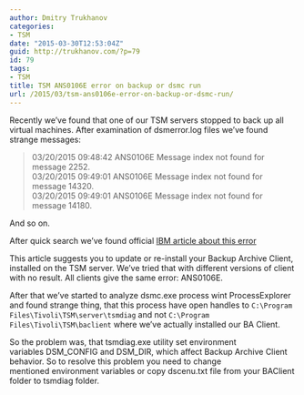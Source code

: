 ```yaml
---
author: Dmitry Trukhanov
categories:
- TSM
date: "2015-03-30T12:53:04Z"
guid: http://trukhanov.com/?p=79
id: 79
tags:
- TSM
title: TSM ANS0106E error on backup or dsmc run
url: /2015/03/tsm-ans0106e-error-on-backup-or-dsmc-run/
---
```

Recently we&#8217;ve found that one of our TSM servers stopped to back up all virtual machines. After examination of dsmerror.log files we&#8217;ve found strange messages:

> 03/20/2015 09:48:42 ANS0106E Message index not found for message 2252.  
> 03/20/2015 09:49:01 ANS0106E Message index not found for message 14320.  
> 03/20/2015 09:49:01 ANS0106E Message index not found for message 14180.

And so on.
<!--more-->

After quick search we&#8217;ve found official [IBM article about this error](http://www-01.ibm.com/support/docview.wss?uid=swg21590949 "ANS0106E Message index not found for message xxxxx")

This article suggests you to update or re-install your Backup Archive Client, installed on the TSM server. We&#8217;ve tried that with different versions of client with no result. All clients give the same error: ANS0106E.

After that we&#8217;ve started to analyze dsmc.exe process wint ProcessExplorer and found strange thing, that this process have open handles to `C:\Program Files\Tivoli\TSM\server\tsmdiag` and not `C:\Program Files\Tivoli\TSM\baclient` where we&#8217;ve actually installed our BA Client.

So the problem was, that tsmdiag.exe utility set environment variables DSM\_CONFIG and DSM\_DIR, which affect Backup Archive Client behavior. So to resolve this problem you need to change mentioned environment variables or copy dscenu.txt file from your BAClient folder to tsmdiag folder.